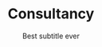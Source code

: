 ---
layout: service
title: Consultancy
page-image: service6.png # for social media links
subtitle: Best subtitle ever
category: Training
button: Learn more &rarr;
img: service6.png
img-type: 'image' #or svg
by: By Stephanie Cruise
href: https://www.instagram.com/
quote: It is a long established fact that a reader will be distracted by the readable content of a page when looking at its layout. 
share:
    title: Share
    icons:
        - name: icon-twitter
          href: https://www.twitter.com/
        - name: icon-facebook
          href: https://www.facebook.com/
        - name: icon-instagram
          href: https://www.instagram.com/
description:
    - paragraph: Lorem ipsum dolor sit amet, consectetur adipisicing elit, sed do eiusmod tempor incididunt ut labore et dolore magna liqua. Ut enim ad minim veniam quis nostrud exercitation ullamco laboris nisi ut aliquip ex ea commodo consequat. Duis aute irure dolor in reprehenderit in voluptate velit esse cillum dolore eu fugiat nulla pariatur. Excepteur sint occaecat cupidatat non proident, sunt in culpa qui officia deserunt mollit anim id est laborum. Sed ut perspiciatis unde omnis iste natus error sit voluptatem accusantium doloremque laudantiu totam rem aperiam, eaque ipsa quae ab illo inventore veritatis et quasi dolor in reprehenderit in voluptate velit esse cillum dolore eu fugiat nulla pariatur. Excepteur sint occaecat cupidatat none.
    - paragraph: Contrary to popular belief, Lorem Ipsum is not simply random text. It has roots in a piece of classical Latin literature from 45 BC, making it over 2000 years old. Richard McClintock, a Latin professor at Hampden-Sydney College in Virginia, looked up one of the more obscure Latin words, consectetur, from a Lorem Ipsum passage, and going through the cites of the word in classical literature, discovered the undoubtable source. Lorem Ipsum comes from sections 1.10.32 and 1.10.33 of "de Finibus Bonorum et Malorum" (The Extremes of Good and Evil) by Cicero, written in 45 BC. This book is a treatise on the theory of ethics, very popular during the Renaissance. The first line of Lorem Ipsum, "Lorem ipsum dolor sit amet..", comes from a line in section 1.10.32. 
side:
    tags: 
        title: Tags
        items: 
           - title: '#Companies'
           - title: '#SynplusTraining'
           - title: '#LoremIpsum'
           - title: '#FridayTraining'
    categories: 
        title: Categories
        tags:
          - title: Creative
            percentage: '60%'
          - title: Design 
            percentage: '70%'
          - title: Technology
            percentage: '100%'
    participants: 
        title: Top Participants
        list:
         - img: member5-face.jpg
           name: Nole Djövel
           text: 9 years with us
         - img: member2-face.jpg
           name: Katy Hernandez
           text: 5 years with us

other-services:
  title: See all services

frequent-questions:
  title: Frecuent questions
  collection:
    - question: Lorem ipsum sit amen ?
      answer: Lorem ipsum dolor sit, amet consectetur adipisicing elit. Iusto pariatur blanditiis hic voluptate. Voluptas aliquid mollitia quasi quidem omnis amet, corporis fugiat alias sint consequatur odio incidunt fuga nemo excepturi.
    - question: Lorem Ipsum is simply dummy text of the printing and typesetting      industry.
      answer: Lorem Ipsum has been the industry's standard dummy text ever since the 1500s, when an unknown printer took a galley of type and scrambled it to make a type specimen book. It has survived not only five centuries, but also the leap into electronic typesetting, remaining essentially unchanged.
    - question: Where can I get some?
      answer: There are many variations of passages of Lorem Ipsum available, but the majority have suffered alteration in some form, by injected humour, or randomised words which don't look even slightly believable. If you are going to use a passage of Lorem Ipsum, you need to be sure there isn't anything embarrassing hidden in the middle of text.
---